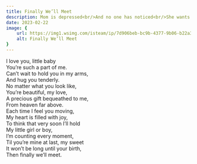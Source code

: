 ```yaml
---
title: Finally We’ll Meet
description: Mom is depressed<br/>And no one has noticed<br/>She wants everything to be perfect..<br/>She is hurt from within<br/>And the hormones drive her crazy<br/>Why do some men not help..<br/>Is it because it’s only for women?<br/>Now her life changed..<br/>S...
date: 2023-02-22
image: {
    url: https://img1.wsimg.com/isteam/ip/7d906beb-bc9b-4377-9b06-b22a3566899c/download.jpeg-28.jpg/:/cr=t:0%25,l:0%25,w:100%25,h:100%25/rs=w:1280 ,
    alt: Finally We’ll Meet
}
---
```

I love you, little baby<br>
You’re such a part of me.<br>
Can’t wait to hold you in my arms,<br>
And hug you tenderly.<br>
No matter what you look like,<br>
You’re beautiful, my love,<br>
A precious gift bequeathed to me,<br>
From heaven far above.<br>
Each time I feel you moving,<br>
My heart is filled with joy,<br>
To think that very soon I’ll hold<br>
My little girl or boy,<br>
I’m counting every moment,<br>
Til you’re mine at last, my sweet<br>
It won’t be long until your birth,<br>
Then finally we’ll meet.